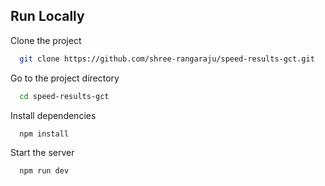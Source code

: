 
## Run Locally

Clone the project

```bash
  git clone https://github.com/shree-rangaraju/speed-results-gct.git
```

Go to the project directory

```bash
  cd speed-results-gct
```

Install dependencies

```bash
  npm install
```

Start the server

```bash
  npm run dev
```

